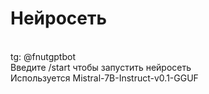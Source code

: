 # Нейросеть
<br>
tg: @fnutgptbot
<br>
Введите /start чтобы запустить нейросеть
<br>
Используется Mistral-7B-Instruct-v0.1-GGUF
